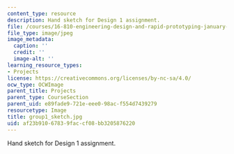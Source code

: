 ```yaml
---
content_type: resource
description: Hand sketch for Design 1 assignment.
file: /courses/16-810-engineering-design-and-rapid-prototyping-january-iap-2005/af23b91067839faccf08bb3205876220_group1_sketch.jpg
file_type: image/jpeg
image_metadata:
  caption: ''
  credit: ''
  image-alt: ''
learning_resource_types:
- Projects
license: https://creativecommons.org/licenses/by-nc-sa/4.0/
ocw_type: OCWImage
parent_title: Projects
parent_type: CourseSection
parent_uid: e89fade9-721e-eee0-98ac-f554d7439279
resourcetype: Image
title: group1_sketch.jpg
uid: af23b910-6783-9fac-cf08-bb3205876220
---
```

Hand sketch for Design 1 assignment.